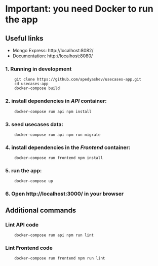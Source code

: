 # Important: you need Docker to run the app

## Useful links
* Mongo Express: http://localhost:8082/
* Documentation: http://localhost:8080/

### 1. Running in development
```
    git clone https://github.com/apedyashev/usecases-app.git
    cd usecases-app
    docker-compose build
```

### 2. install dependencies in *API* container:
```
	docker-compose run api npm install
```

### 3. seed usecases data:
```
	docker-compose run api npm run migrate
```

### 4. install dependencies in the *Frontend* container:
```
	docker-compose run frontend npm install
```

### 5. run the app:
```
	docker-compose up
```

### 6. Open http://localhost:3000/ in your browser


## Additional commands
### Lint API code
```
	docker-compose run api npm run lint
```

### Lint Frontend code
```
	docker-compose run frontend npm run lint
```
